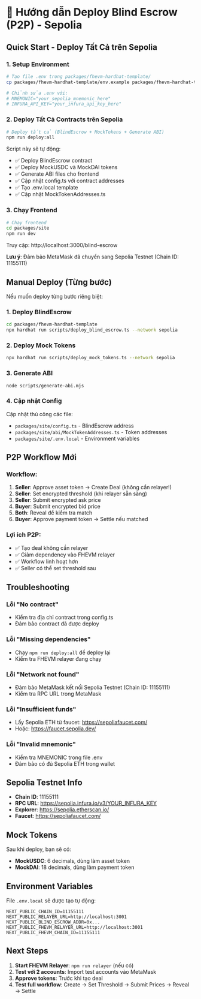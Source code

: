 # 🚀 Hướng dẫn Deploy Blind Escrow (P2P) - Sepolia

## Quick Start - Deploy Tất Cả trên Sepolia

### 1. Setup Environment
```bash
# Tạo file .env trong packages/fhevm-hardhat-template/
cp packages/fhevm-hardhat-template/env.example packages/fhevm-hardhat-template/.env

# Chỉnh sửa .env với:
# MNEMONIC="your_sepolia_mnemonic_here"
# INFURA_API_KEY="your_infura_api_key_here"
```

### 2. Deploy Tất Cả Contracts trên Sepolia
```bash
# Deploy tất cả (BlindEscrow + MockTokens + Generate ABI)
npm run deploy:all
```

Script này sẽ tự động:
- ✅ Deploy BlindEscrow contract
- ✅ Deploy MockUSDC và MockDAI tokens  
- ✅ Generate ABI files cho frontend
- ✅ Cập nhật config.ts với contract addresses
- ✅ Tạo .env.local template
- ✅ Cập nhật MockTokenAddresses.ts

### 3. Chạy Frontend
```bash
# Chạy frontend
cd packages/site
npm run dev
```

Truy cập: http://localhost:3000/blind-escrow

**Lưu ý**: Đảm bảo MetaMask đã chuyển sang Sepolia Testnet (Chain ID: 11155111)

## Manual Deploy (Từng bước)

Nếu muốn deploy từng bước riêng biệt:

### 1. Deploy BlindEscrow
```bash
cd packages/fhevm-hardhat-template
npx hardhat run scripts/deploy_blind_escrow.ts --network sepolia
```

### 2. Deploy Mock Tokens
```bash
npx hardhat run scripts/deploy_mock_tokens.ts --network sepolia
```

### 3. Generate ABI
```bash
node scripts/generate-abi.mjs
```

### 4. Cập nhật Config
Cập nhật thủ công các file:
- `packages/site/config.ts` - BlindEscrow address
- `packages/site/abi/MockTokenAddresses.ts` - Token addresses
- `packages/site/.env.local` - Environment variables

## P2P Workflow Mới

### Workflow:
1. **Seller**: Approve asset token → Create Deal (không cần relayer!)
2. **Seller**: Set encrypted threshold (khi relayer sẵn sàng)
3. **Seller**: Submit encrypted ask price
4. **Buyer**: Submit encrypted bid price  
5. **Both**: Reveal để kiểm tra match
6. **Buyer**: Approve payment token → Settle nếu matched

### Lợi ích P2P:
- ✅ Tạo deal không cần relayer
- ✅ Giảm dependency vào FHEVM relayer
- ✅ Workflow linh hoạt hơn
- ✅ Seller có thể set threshold sau

## Troubleshooting

### Lỗi "No contract"
- Kiểm tra địa chỉ contract trong config.ts
- Đảm bảo contract đã được deploy

### Lỗi "Missing dependencies"  
- Chạy `npm run deploy:all` để deploy lại
- Kiểm tra FHEVM relayer đang chạy

### Lỗi "Network not found"
- Đảm bảo MetaMask kết nối Sepolia Testnet (Chain ID: 11155111)
- Kiểm tra RPC URL trong MetaMask

### Lỗi "Insufficient funds"
- Lấy Sepolia ETH từ faucet: https://sepoliafaucet.com/
- Hoặc: https://faucet.sepolia.dev/

### Lỗi "Invalid mnemonic"
- Kiểm tra MNEMONIC trong file .env
- Đảm bảo có đủ Sepolia ETH trong wallet

## Sepolia Testnet Info

- **Chain ID**: 11155111
- **RPC URL**: https://sepolia.infura.io/v3/YOUR_INFURA_KEY
- **Explorer**: https://sepolia.etherscan.io/
- **Faucet**: https://sepoliafaucet.com/

## Mock Tokens

Sau khi deploy, bạn sẽ có:
- **MockUSDC**: 6 decimals, dùng làm asset token
- **MockDAI**: 18 decimals, dùng làm payment token

## Environment Variables

File `.env.local` sẽ được tạo tự động:
```env
NEXT_PUBLIC_CHAIN_ID=11155111
NEXT_PUBLIC_RELAYER_URL=http://localhost:3001
NEXT_PUBLIC_BLIND_ESCROW_ADDR=0x...
NEXT_PUBLIC_FHEVM_RELAYER_URL=http://localhost:3001
NEXT_PUBLIC_FHEVM_CHAIN_ID=11155111
```

## Next Steps

1. **Start FHEVM Relayer**: `npm run relayer` (nếu có)
2. **Test với 2 accounts**: Import test accounts vào MetaMask
3. **Approve tokens**: Trước khi tạo deal
4. **Test full workflow**: Create → Set Threshold → Submit Prices → Reveal → Settle
